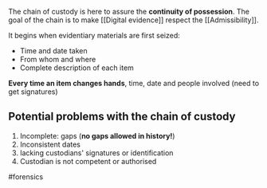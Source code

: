 The chain of custody is here to assure the **continuity of possession**. The goal of the chain is to make [[Digital evidence]] respect the [[Admissibility]].

 It begins when evidentiary materials are first seized:
 - Time and date taken
 - From whom and where
 - Complete description of each item

**Every time an item changes hands**, time, date and people involved (need to get signatures)

## Potential problems with the chain of custody
1. Incomplete: gaps (**no gaps allowed in history!**)
2. Inconsistent dates
3. lacking custodians' signatures or identification
4. Custodian is not competent or authorised

#forensics 